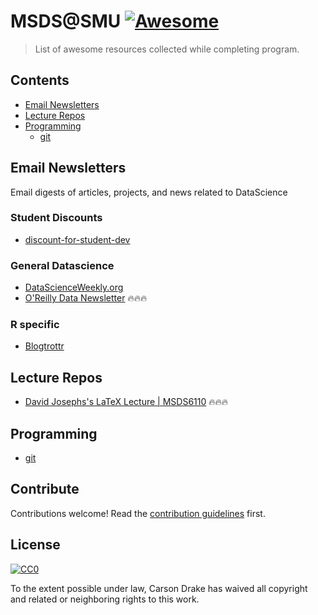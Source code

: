# MSDS@SMU [![Awesome](https://awesome.re/badge.svg)](https://awesome.re)

> List of awesome resources collected while completing program.

## Contents

- [Email Newsletters](#Email-Newsletters)
- [Lecture Repos](#Lecture-Repos)
- [Programming](#Programming)
  - [git](programming/git.md)

## Email Newsletters

Email digests of articles, projects, and news related to DataScience

### Student Discounts  

- [discount-for-student-dev](https://github.com/AchoArnold/discount-for-student-dev)

### General Datascience  

- [DataScienceWeekly.org](https://www.datascienceweekly.org/newsletters)
- [O'Reilly Data Newsletter](https://www.oreilly.com/topics/data) 🔥🔥🔥

### R specific

- [Blogtrottr](https://blogtrottr.com/)

## Lecture Repos

- [David Josephs's LaTeX Lecture | MSDS6110](https://github.com/josephsdavid/LaTeXLecture) 🔥🔥🔥

## Programming  

- [git](programming/git.md)

## Contribute

Contributions welcome! Read the [contribution guidelines](contributing.md) first.


## License

[![CC0](http://mirrors.creativecommons.org/presskit/buttons/88x31/svg/cc-zero.svg)](http://creativecommons.org/publicdomain/zero/1.0)

To the extent possible under law, Carson Drake has waived all copyright and
related or neighboring rights to this work.
